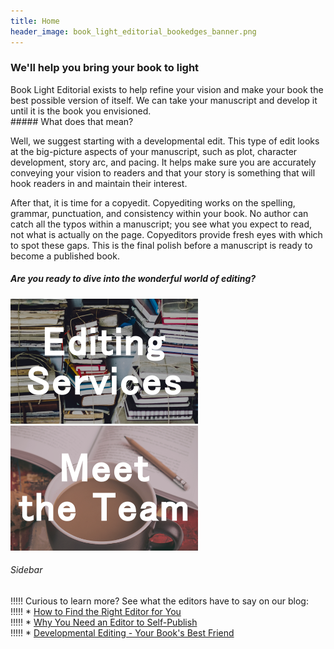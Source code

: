 ```yaml
---
title: Home
header_image: book_light_editorial_bookedges_banner.png
---
```


<h3 class="center">We'll help you bring your book to light</h3>

<div class="drop-cap" markdown="1">
Book Light Editorial exists to help refine your vision and make your book the best possible version of itself. We can take your manuscript and develop it until it is the book you envisioned.
</div>
##### What does that mean?

Well, we suggest starting with a developmental edit. This type of edit looks at the big-picture aspects of your manuscript, such as plot, character development, story arc, and pacing. It helps make sure you are accurately conveying your vision to readers and that your story is something that will hook readers in and maintain their interest.

After that, it is time for a copyedit. Copyediting works on the spelling, grammar, punctuation, and consistency within your book. No author can catch all the typos within a manuscript; you see what you expect to read, not what is actually on the page. Copyeditors provide fresh eyes with which to spot these gaps. This is the final polish before a manuscript is ready to become a published book.

##### Are you ready to dive into the wonderful world of editing?

<div style="display: table; margin: auto;">
	<a href="http://www.carlybornstein.com/ble/services">
		<img style="padding-right: 20px;" src="Book_Light_Editorial_services.png" alt="Editing Services" />
	</a>
	<a href="http://www.carlybornstein.com/ble/about">
		<img src="book_light_editorial_team.png" alt="The Team" />
	</a>
</div>

###### Sidebar

!!!!! Curious to learn more? See what the editors have to say on our blog:  
!!!!! * [How to Find the Right Editor for You](/blog/how-to-find-the-right-editor-for-you)  
!!!!! * [Why You Need an Editor to Self-Publish](/blog/why-you-need-an-editor-to-self-publish)  
!!!!! * [Developmental Editing - Your Book's Best Friend](/blog/developmental-editing-your-books-best-friend)
